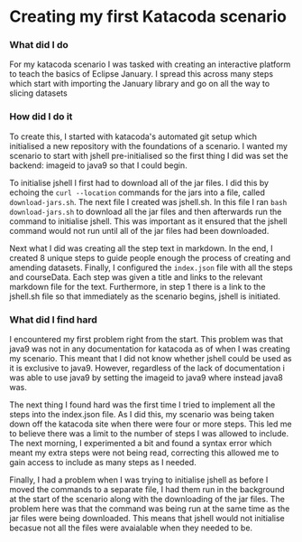 # Creating my first Katacoda scenario

### What did I do

For my katacoda scenario I was tasked with creating an interactive platform to teach the basics of Eclipse January.
I spread this across many steps which start with importing the January library and go on all the way to slicing datasets

### How did I do it
To create this, I started with katacoda's automated git setup which initialised a new repository with the foundations of a scenario.
I wanted my scenario to start with jshell pre-initialised so the first thing I did was set the backend: imageid to java9 so that I could begin. 

To initialise jshell I first had to download all of the jar files. I did this by echoing the `curl --location` commands for the jars into a file, called `download-jars.sh`. The next file I created was jshell.sh. In this file I ran `bash download-jars.sh` to download all the jar files and then afterwards run the command to initialise jshell. This was important as it ensured that the jshell command would not run until all of the jar files had been downloaded. 

Next what I did was creating all the step text in markdown. In the end, I created 8 unique steps to guide people enough the process of creating and amending datasets. Finally, I configured the `index.json` file with all the steps and courseData. Each step was given a title and links to the relevant markdown file for the text. Furthermore, in step 1 there is a link to the jshell.sh file so that immediately as the scenario begins, jshell is initiated. 

### What did I find hard

I encountered my first problem right from the start. This problem was that java9 was not in any documentation for katacoda as of when I was creating my scenario. This meant that I did not know whether jshell could be used as it is exclusive to java9. However, regardless of the lack of documentation i was able to use java9 by setting the imageid to java9 where instead java8 was.

The next thing I found hard was the first time I tried to implement all the steps into the index.json file. As I did this, my scenario was being taken down off the katacoda site when there were four or more steps. This led me to believe there was a limit to the number of steps I was allowed to include. The next morning, I experimented a bit and found a syntax error which meant my extra steps were not being read, correcting this allowed me to gain access to include as many steps as I needed.

Finally, I had a problem when I was trying to initialise jshell as before I moved the commands to a separate file, I had them run in the background at the start of the scenario along with the downloading of the jar files. The problem here was that the command was being run at the same time as the jar files were being downloaded. This means that jshell would not initialise becasue not all the files were avaialable when they needed to be.
